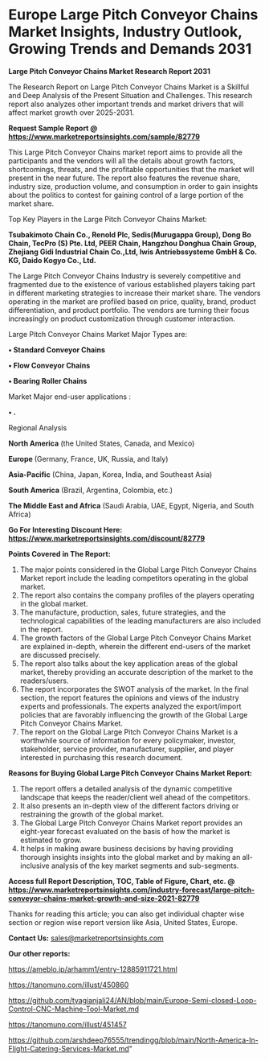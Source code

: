 # Europe Large Pitch Conveyor Chains Market Insights, Industry Outlook, Growing Trends and Demands 2031

<strong>Large Pitch Conveyor Chains Market Research Report 2031</strong>

The Research Report on Large Pitch Conveyor Chains Market is a Skillful and Deep Analysis of the Present Situation and Challenges. This research report also analyzes other important trends and market drivers that will affect market growth over 2025-2031.

<strong>Request Sample Report @ <a href=https://www.marketreportsinsights.com/sample/82779>https://www.marketreportsinsights.com/sample/82779</a></strong>

This Large Pitch Conveyor Chains market report aims to provide all the participants and the vendors will all the details about growth factors, shortcomings, threats, and the profitable opportunities that the market will present in the near future. The report also features the revenue share, industry size, production volume, and consumption in order to gain insights about the politics to contest for gaining control of a large portion of the market share.

Top Key Players in the Large Pitch Conveyor Chains Market:

<strong>Tsubakimoto Chain Co., Renold Plc, Sedis(Murugappa Group), Dong Bo Chain, TecPro (S) Pte. Ltd, PEER Chain, Hangzhou Donghua Chain Group, Zhejiang Gidi Industrial Chain Co.,Ltd, Iwis Antriebssysteme GmbH & Co. KG, Daido Kogyo Co., Ltd.</strong>

The Large Pitch Conveyor Chains Industry is severely competitive and fragmented due to the existence of various established players taking part in different marketing strategies to increase their market share. The vendors operating in the market are profiled based on price, quality, brand, product differentiation, and product portfolio. The vendors are turning their focus increasingly on product customization through customer interaction.

Large Pitch Conveyor Chains Market Major Types are:

<strong>• Standard Conveyor Chains

• Flow Conveyor Chains

• Bearing Roller Chains</strong>

Market Major end-user applications :

<strong>• .</strong>

Regional Analysis

</u><strong><b>North America</b></strong> (the United States, Canada, and Mexico)

<strong><b>Europe </b></strong>(Germany, France, UK, Russia, and Italy)

<strong><b>Asia-Pacific</b></strong> (China, Japan, Korea, India, and Southeast Asia)

<strong><b>South America</b></strong> (Brazil, Argentina, Colombia, etc.)

<strong><b>The Middle East and Africa</b></strong> (Saudi Arabia, UAE, Egypt, Nigeria, and South Africa)

<strong>Go For Interesting Discount Here: <a href=https://www.marketreportsinsights.com/discount/82779>https://www.marketreportsinsights.com/discount/82779</a></strong>

<strong>Points Covered in The Report:</strong>
<ol>
  <li>The major points considered in the Global Large Pitch Conveyor Chains Market report include the leading competitors operating in the global market.</li>
  <li>The report also contains the company profiles of the players operating in the global market.</li>
  <li>The manufacture, production, sales, future strategies, and the technological capabilities of the leading manufacturers are also included in the report.</li>
  <li>The growth factors of the Global Large Pitch Conveyor Chains Market are explained in-depth, wherein the different end-users of the market are discussed precisely.</li>
  <li>The report also talks about the key application areas of the global market, thereby providing an accurate description of the market to the readers/users.</li>
  <li>The report incorporates the SWOT analysis of the market. In the final section, the report features the opinions and views of the industry experts and professionals. The experts analyzed the export/import policies that are favorably influencing the growth of the Global Large Pitch Conveyor Chains Market.</li>
  <li>The report on the Global Large Pitch Conveyor Chains Market is a worthwhile source of information for every policymaker, investor, stakeholder, service provider, manufacturer, supplier, and player interested in purchasing this research document.</li>
</ol>
<strong>Reasons for Buying Global Large Pitch Conveyor Chains Market Report:</strong>

<ol>
  <li>The report offers a detailed analysis of the dynamic competitive landscape that keeps the reader/client well ahead of the competitors.</li>
  <li>It also presents an in-depth view of the different factors driving or restraining the growth of the global market.</li>
  <li>The Global Large Pitch Conveyor Chains Market report provides an eight-year forecast evaluated on the basis of how the market is estimated to grow.</li>
  <li>It helps in making aware business decisions by having providing thorough insights insights into the global market and by making an all-inclusive analysis of the key market segments and sub-segments.</li>
</ol>
<strong>Access full Report Description, TOC, Table of Figure, Chart, etc. @ <a href=https://www.marketreportsinsights.com/industry-forecast/large-pitch-conveyor-chains-market-growth-and-size-2021-82779>https://www.marketreportsinsights.com/industry-forecast/large-pitch-conveyor-chains-market-growth-and-size-2021-82779</a></strong>


Thanks for reading this article; you can also get individual chapter wise section or region wise report version like Asia, United States, Europe.

<strong>Contact Us:</strong>
sales@marketreportsinsights.com

<strong>Our other reports:</strong>

<a href=https://ameblo.jp/arhamm1/entry-12885911721.html>https://ameblo.jp/arhamm1/entry-12885911721.html</a>

<a href=https://tanomuno.com/illust/450860>https://tanomuno.com/illust/450860</a>

<a href=https://github.com/tyagianjali24/AN/blob/main/Europe-Semi-closed-Loop-Control-CNC-Machine-Tool-Market.md>https://github.com/tyagianjali24/AN/blob/main/Europe-Semi-closed-Loop-Control-CNC-Machine-Tool-Market.md</a>

<a href=https://tanomuno.com/illust/451457>https://tanomuno.com/illust/451457</a>

<a href=https://github.com/arshdeep76555/trendingg/blob/main/North-America-In-Flight-Catering-Services-Market.md>https://github.com/arshdeep76555/trendingg/blob/main/North-America-In-Flight-Catering-Services-Market.md</a>"
